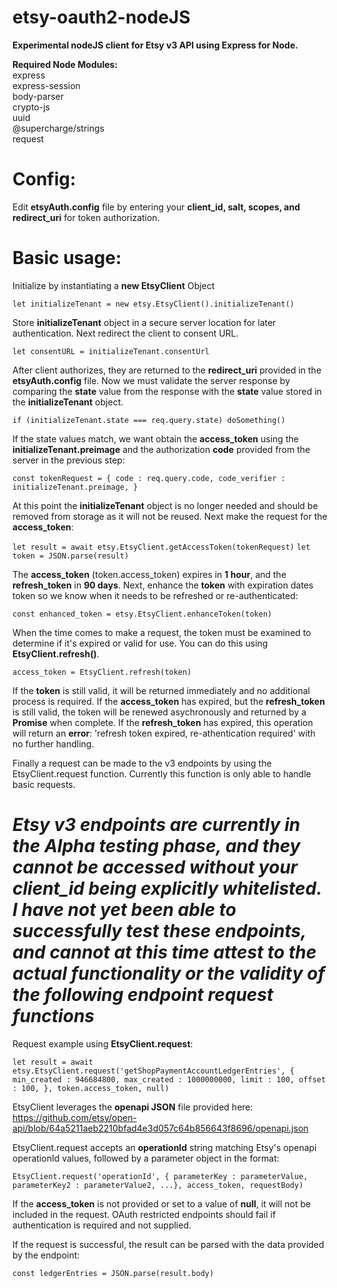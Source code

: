 # etsy-oauth2-nodeJS

<b>Experimental nodeJS client for Etsy v3 API using Express for Node.</b>

<b>Required Node Modules:</b><br>
express<br>
express-session<br>
body-parser<br>
crypto-js<br>
uuid<br>
@supercharge/strings<br>
request

# Config:

Edit <b>etsyAuth.config</b> file by entering your <b>client_id, salt, scopes, and redirect_uri</b> for token authorization.

# Basic usage:

Initialize by instantiating a <b>new EtsyClient</b> Object</b>

`let initializeTenant = new etsy.EtsyClient().initializeTenant()`

Store <b>initializeTenant</b> object in a secure server location for later authentication.
Next redirect the client to consent URL.</b>

`let consentURL = initializeTenant.consentUrl`

After client authorizes, they are returned to the <b>redirect_uri</b> provided in the <b>etsyAuth.config</b> file.  Now we must validate the server response by comparing the <b>state</b> value from the response with the <b>state</b> value stored in the <b>initializeTenant</b> object.

`if (initializeTenant.state === req.query.state) doSomething()`

If the state values match, we want obtain the <b>access_token</b> using the <b>initializeTenant.preimage</b> and the authorization <b>code</b> provided from the server in the previous step:

`const tokenRequest = {
    code : req.query.code,
    code_verifier : initializeTenant.preimage,
}`

At this point the <b>initializeTenant</b> object is no longer needed and should be removed from storage as it will not be reused.  Next make the request for the <b>access_token</b>:

`let result = await etsy.EtsyClient.getAccessToken(tokenRequest)`
`let token = JSON.parse(result)`

The <b>access_token</b> (token.access_token) expires in <b>1 hour</b>, and the <b>refresh_token</b> in <b>90 days</b>.  Next, enhance the <b>token</b> with expiration dates token so we know when it needs to be refreshed or re-authenticated:

`const enhanced_token = etsy.EtsyClient.enhanceToken(token)`

When the time comes to make a request, the token must be examined to determine if it's expired or valid for use.  You can do this using <b>EtsyClient.refresh()</b>.  

`access_token = EtsyClient.refresh(token)`

If the <b>token</b> is still valid, it will be returned immediately and no additional process is required.  If the <b>access_token</b> has expired, but the <b>refresh_token</b> is still valid, the token will be renewed asychronously and returned by a <b>Promise</b> when complete.  If the <b>refresh_token</b> has expired, this operation will return an <b>error</b>: 'refresh token expired, re-athentication required' with no further handling.

Finally a request can be made to the v3 endpoints by using the EtsyClient.request function.  Currently this function is only able to handle basic requests.

# ***Etsy v3 endpoints are currently in the Alpha testing phase, and they cannot be accessed without your client_id being explicitly whitelisted.  I have not yet been able to successfully test these endpoints, and cannot at this time attest to the actual functionality or the validity of the following endpoint request functions***

Request example using <b>EtsyClient.request</b>:

`let result = await etsy.EtsyClient.request('getShopPaymentAccountLedgerEntries', { 
    min_created : 946684800,
    max_created : 1000000000,
    limit : 100,
    offset : 100,
    },
    token.access_token,
    null)`

EtsyClient leverages the <b>openapi JSON</b> file provided here: https://github.com/etsy/open-api/blob/64a5211aeb2210bfad4e3d057c64b856643f8696/openapi.json

EtsyClient.request accepts an <b>operationId</b> string matching Etsy's openapi operationId values, followed by a parameter object in the format:

`EtsyClient.request('operationId', { parameterKey : parameterValue, parameterKey2 : parameterValue2, ...}, access_token, requestBody)`

If the <b>access_token</b> is not provided or set to a value of <b>null</b>, it will not be included in the request.  OAuth restricted endpoints should fail if authentication is required and not supplied.

If the request is successful, the result can be parsed with the data provided by the endpoint:

`const ledgerEntries = JSON.parse(result.body)`


